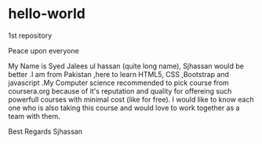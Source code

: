 # hello-world
1st repository

Peace upon everyone

My Name is Syed Jalees ul hassan (quite long name), Sjhassan would be better .I am from Pakistan ,here to learn HTML5, CSS ,Bootstrap and javascript .My Computer science recommended to pick course from coursera.org  because of it's reputation and quality for offereing such powerfull courses with minimal cost (like for free). I would like to know each one who is also taking this course and would love to work together as a team with them.

Best Regards
Sjhassan

